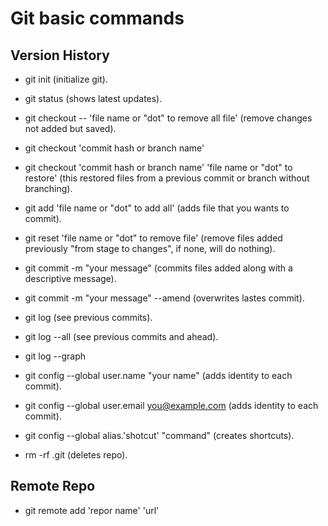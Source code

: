 # Git basic commands

## Version History

- git init (initialize git).
- git status (shows latest updates).

- git checkout -- 'file name or "dot" to remove all file' (remove changes not added but saved).
- git checkout 'commit hash or branch name'
- git checkout 'commit hash or branch name' 'file name or "dot" to restore' (this restored files from a previous commit or branch without branching).

- git add 'file name or "dot" to add all' (adds file that you wants to commit).
- git reset 'file name or "dot" to remove file' (remove files added previously "from stage to changes", if none, will do nothing).

- git commit -m "your message" (commits files added along with a descriptive message).
- git commit -m "your message" --amend (overwrites lastes commit).

- git log (see previous commits).
- git log --all (see previous commits and ahead).
- git log --graph

- git config --global user.name "your name" (adds identity to each commit).
- git config --global user.email you@example.com (adds identity to each commit).
- git config --global alias.'shotcut' "command" (creates shortcuts).

- rm -rf .git (deletes repo).

## Remote Repo

- git remote add 'repor name' 'url'

